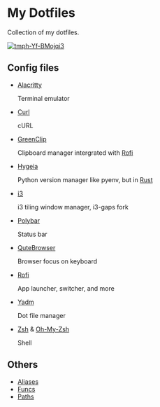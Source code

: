 # My Dotfiles

Collection of my dotfiles.

<a href="https://ibb.co/PFCC27P"><img src="https://i.ibb.co/mbzznL2/tmph-Yf-BMojqi3.png" alt="tmph-Yf-BMojqi3" border="0"></a>

## Config files

- [Alacritty](https://github.com/alacritty/alacritty)

  Terminal emulator

- [Curl](https://curl.se)

  cURL

- [GreenClip](https://github.com/erebe/greenclip)

  Clipboard manager intergrated with [Rofi](https://github.com/davatorium/rofi)

- [Hygeia](https://github.com/hygieia/hygieia)

  Python version manager like pyenv, but in [Rust](https://rust-lang.org)

- [i3](https://github.com/Airblader/i3)

  i3 tiling window manager, i3-gaps fork

- [Polybar](https://github.com/polybar/polybar)

  Status bar

- [QuteBrowser](https://qutebrowser.org/)

  Browser focus on keyboard

- [Rofi](https://github.com/davatorium/rofi)

  App launcher, switcher, and more

- [Yadm](https://github.com/TheLocehiliosan/yadm)

  Dot file manager

- [Zsh](https://www.zsh.org/) & [Oh-My-Zsh](https://ohmyz.sh/)

  Shell

## Others

- [Aliases](./tree/master/.alias)
- [Funcs](./tree/master/.alias)
- [Paths](./tree/master/.path)